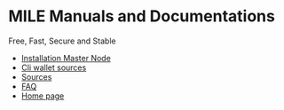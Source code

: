 # MILE Manuals and Documentations 
Free, Fast, Secure and Stable

<!--ts-->
   * [Installation Master Node](https://github.com/mile-core/mile-docs/wiki/Installation-Master-Node)
   * [Cli wallet sources](https://github.com/mile-core/mile-csa-jsonrpc-client)
   * [Sources](https://github.com/mile-core)
   * [FAQ](https://github.com/mile-core/mile-docs/wiki/faq)
   * [Home page](https://mile.global)
<!--te-->

